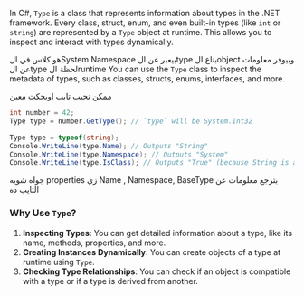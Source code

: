 
In C#, `Type` is a class that represents information about types in the .NET framework. Every class, struct, enum, and even built-in types (like `int` or `string`) are represented by a `Type` object at runtime. This allows you to inspect and interact with types dynamically.

هو كلاس في الSystem Namespace
بيعبر عن الtype بتاع الobject
وبيوفر معلومات عن الtype لحظة الruntime
You can use the `Type` class to inspect the metadata of types, such as classes, structs, enums, interfaces, and more.

ممكن نجيب تايب اوبجكت معين 
``` C#
int number = 42; 
Type type = number.GetType(); // `type` will be System.Int32

Type type = typeof(string); 
Console.WriteLine(type.Name); // Outputs "String" 
Console.WriteLine(type.Namespace); // Outputs "System" 
Console.WriteLine(type.IsClass); // Outputs "True" (because String is a class)
```

جواه شويه properties زي Name , Namespace, BaseType بترجع معلومات عن التايب ده


### Why Use `Type`?

1. **Inspecting Types**: You can get detailed information about a type, like its name, methods, properties, and more.
2. **Creating Instances Dynamically**: You can create objects of a type at runtime using `Type`.
3. **Checking Type Relationships**: You can check if an object is compatible with a type or if a type is derived from another.